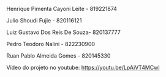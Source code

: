 Henrique Pimenta Cayoni Leite - 819221874

Julio Shoudi Fujie - 820116121

Luiz Gustavo Dos Reis De Souza- 820137777

Pedro Teodoro Nalini - 822230900

Ruan Pablo Almeida Gomes - 820145330

Vídeo do projeto no youtube: https://youtu.be/LpAiVT4MCwI